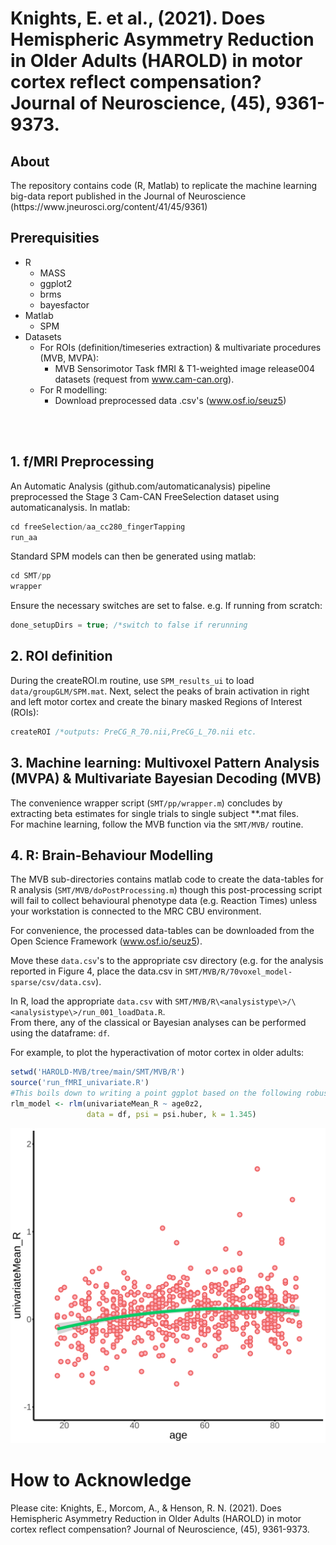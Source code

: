 # Knights, E. et al., (2021). Does Hemispheric Asymmetry Reduction in Older Adults (HAROLD) in motor cortex reflect compensation? Journal of Neuroscience, (45), 9361-9373.

<h2> About </h2>
The repository contains code (R, Matlab) to replicate the machine learning big-data report published in the Journal of Neuroscience (https://www.jneurosci.org/content/41/45/9361) </br>


<h2> Prerequisities </h2>

* R
  * MASS
  * ggplot2
  * brms
  * bayesfactor
* Matlab
  * SPM
* Datasets
    * For ROIs (definition/timeseries extraction) & multivariate procedures (MVB, MVPA):
        * MVB Sensorimotor Task fMRI & T1-weighted image release004 datasets (request from www.cam-can.org).
    * For R modelling:
        *    Download preprocessed data .csv's (www.osf.io/seuz5) 

</br></br>
<h2> 1. f/MRI Preprocessing </h2>
An Automatic Analysis (github.com/automaticanalysis) pipeline preprocessed the Stage 3 Cam-CAN FreeSelection dataset using automaticanalysis. In matlab:

```c
cd freeSelection/aa_cc280_fingerTapping
run_aa
```
  
Standard SPM models can then be generated using matlab:

```c
cd SMT/pp
wrapper
```

Ensure the necessary switches are set to false. e.g. If running from scratch:
```c
done_setupDirs = true; /*switch to false if rerunning
```

<h2> 2. ROI definition  </h2>

During the createROI.m routine, use `SPM_results_ui` to load `data/groupGLM/SPM.mat`. Next, select the peaks of brain activation in right and left motor cortex and create the binary masked Regions of Interest (ROIs):
```c
createROI /*outputs: PreCG_R_70.nii,PreCG_L_70.nii etc.
```

<h2> 3. Machine learning: Multivoxel Pattern Analysis (MVPA) & Multivariate Bayesian Decoding (MVB) </h2>

The convenience wrapper script (`SMT/pp/wrapper.m`) concludes by extracting beta estimates for single trials to single subject **.mat files. </br> For machine learning, follow the MVB function via the `SMT/MVB/` routine.

<h2> 4. R: Brain-Behaviour Modelling </h2>

The MVB sub-directories contains matlab code to create the data-tables for R analysis (`SMT/MVB/doPostProcessing.m`) though this post-processing script will fail to collect behavioural phenotype data (e.g. Reaction Times) unless your workstation is connected to the MRC CBU environment.

For convenience, the processed data-tables can be downloaded from the Open Science Framework (www.osf.io/seuz5). </br>

Move these `data.csv`'s to the appropriate csv directory (e.g. for the analysis reported in Figure 4, place the data.csv in `SMT/MVB/R/70voxel_model-sparse/csv/data.csv`). 
</br>

In R, load the appropriate `data.csv` with `SMT/MVB/R\<analysistype\>/\<analysistype\>/run_001_loadData.R`.
</br> From there, any of the classical or Bayesian analyses can be performed using the dataframe: `df`.

For example, to plot the hyperactivation of motor cortex in older adults:
```r
setwd('HAROLD-MVB/tree/main/SMT/MVB/R')
source('run_fMRI_univariate.R')
#This boils down to writing a point ggplot based on the following robust linear regression model:
rlm_model <- rlm(univariateMean_R ~ age0z2, 
                 data = df, psi = psi.huber, k = 1.345)
```
![HAROLD_image](https://raw.githubusercontent.com/ethanknights/HAROLD-MVB/main/SMT/MVB/R/dropMVBSubjects-0/70voxel_model-sparse/images/univariateMean_RH.png)

<h1> How to Acknowledge </h1>
Please cite: Knights, E., Morcom, A., & Henson, R. N. (2021). Does Hemispheric Asymmetry Reduction in Older Adults (HAROLD) in motor cortex reflect compensation? Journal of Neuroscience, (45), 9361-9373.
